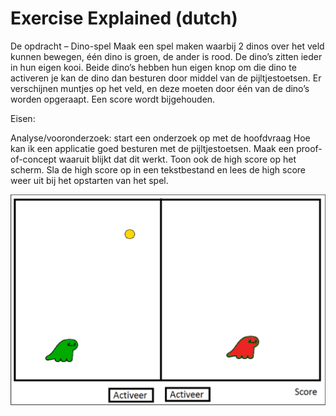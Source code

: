 # Exercise Explained (dutch)

De opdracht – Dino-spel
Maak een spel maken waarbij 2 dinos over het veld kunnen bewegen, één dino is groen, de ander is rood. 
De dino’s zitten ieder in hun eigen kooi. 
Beide dino’s hebben hun eigen knop om die dino te activeren je kan de dino dan besturen door middel van de pijltjestoetsen. 
Er verschijnen muntjes op het veld, en deze moeten door één van de dino’s worden opgeraapt. 
Een score wordt bijgehouden.

Eisen:

Analyse/vooronderzoek: start een onderzoek op met de hoofdvraag Hoe kan ik een applicatie goed besturen met de pijltjestoetsen. 
Maak een proof-of-concept waaruit blijkt dat dit werkt.
Toon ook de high score op het scherm. 
Sla de high score op in een tekstbestand en lees de high score weer uit bij het opstarten van het spel.

![test](https://github.com/CrossyChainsaw/DinoGame/blob/master/ExerciseExplained.png?raw=true)
